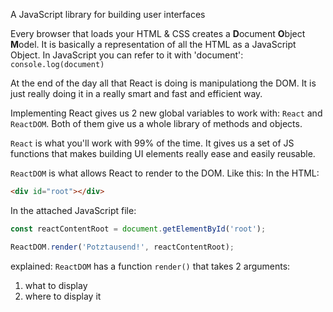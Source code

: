 A JavaScript library for building user interfaces

Every browser that loads your HTML & CSS creates a **D**ocument **O**bject **M**odel. 
It is basically a representation of all the HTML as a JavaScript Object.
In JavaScript you can refer to it with 'document':
`console.log(document)`

At the end of the day all that React is doing is manipulationg the DOM. It is just really doing it in a really smart and fast and efficient way. 

Implementing React gives us 2 new global variables to work with: `React` and `ReactDOM`. 
Both of them give us a whole library of methods and objects.

`React` is what you'll work with 99% of the time. It gives us a set of JS functions that makes building UI elements really ease and easily reusable.

`ReactDOM` is what allows React to render to the DOM. 
Like this:
In the HTML:
```html
<div id="root"></div>
```
In the attached JavaScript file:
```js
const reactContentRoot = document.getElementById('root');

ReactDOM.render('Potztausend!', reactContentRoot);
```
explained: `ReactDOM` has a function `render()` that takes 2 arguments:
1. what to display
2. where to display it

